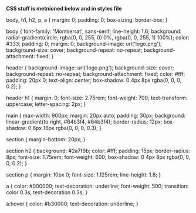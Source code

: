 **CSS stuff is metnioned below and in styles file**

body, h1, h2, p, a {
    margin: 0;
    padding: 0;
    box-sizing: border-box;
}

body {
    font-family: 'Montserrat', sans-serif;
    line-height: 1.6;
    background: radial-gradient(circle, rgba(0, 0, 255, 0) 0%, rgba(0, 0, 255, 1) 100%);
    color: #333;
    padding: 0;
    margin: 0;
    background-image: url('logo.png');
    background-size: cover; 
    background-repeat: no-repeat;
    background-attachment: fixed; 
}

header {
    background-image: url('logo.png');
    background-size: cover; 
    background-repeat: no-repeat;
    background-attachment: fixed; 
    color: #fff;
    padding: 20px 0;
    text-align: center;
    box-shadow: 0 4px 8px rgba(0, 0, 0, 0.2);
}

header h1 {
    margin: 0;
    font-size: 2.75rem;
    font-weight: 700;
    text-transform: uppercase;
    letter-spacing: 2px;
}


main {
    max-width: 900px;
    margin: 20px auto;
    padding: 30px;
    background: linear-gradient(to right, #64b3f4, #64b3f4);
    border-radius: 12px;
    box-shadow: 0 6px 16px rgba(0, 0, 0, 0.3);
}

section {
    margin-bottom: 20px;
}

section h2 {
    background: #2a7f9b;
    color: #fff;
    padding: 15px;
    border-radius: 8px;
    font-size: 1.75rem;
    font-weight: 600;
    box-shadow: 0 4px 8px rgba(0, 0, 0, 0.2);
}

section p {
    margin: 10px 0;
    font-size: 1.125rem;
    line-height: 1.8;
}

a {
    color: #000000;
    text-decoration: underline;
    font-weight: 500;
    transition: color 0.3s, text-decoration 0.3s;
}

a:hover {
    color: #b30000;
    text-decoration: underline;
}
